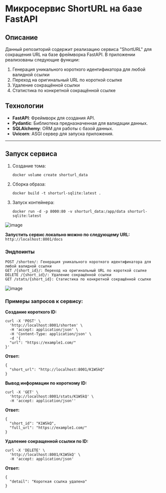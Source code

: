 # Микросервис ShortURL на базе FastAPI

## Описание
Данный репозиторий содержит реализацию сервиса "ShortURL" для сокращения URL на базе фреймворка FastAPI.
В приложении реализованы следующие функции:

1) Генерация уникального короткого идентификатора для любой валидной ссылки
2) Переход на оригинальный URL по короткой ссылке
3) Удаление сокращённой ссылки
4) Статистика по конкретной сокращённой ссылке

## Технологии
- **FastAPI**: Фреймворк для создания API.
- **Pydantic**: Библиотека предназначенная для валидации данных.
- **SQLAlchemy**: ORM для работы с базой данных.
- **Uvicorn**: ASGI сервер для запуска приложения.

---

## Запуск сервиса
1. Создание тома:
   
    ```docker volume create shorturl_data```

2. Сборка образа:
   
    ```docker build -t shorturl-sqlite:latest .```  

3. Запуск контейнера:
   
    ```docker run -d -p 8000:80 -v shorturl_data:/app/data shorturl-sqlite:latest```
   
![image](https://github.com/user-attachments/assets/b1ed754c-9578-480f-8f76-f9099ffafe22)

**Запустить сервис локально можно по следующему URL:**  
    ```http://localhost:8001/docs```  

### Эндпоинты

    POST /shorten/: Генерация уникального короткого идентификатора для любой валидной ссылки
    GET /{short_id}/: Переход на оригинальный URL по короткой ссылке
    DELETE /{short_id}/: Удаление сокращённой ссылки
    GET /stats/{short_id}: Статистика по конкретной сокращённой ссылке
    
![image](https://github.com/user-attachments/assets/7d25c74f-f940-4468-ad8f-1b932d4d17ee)

  ### Примеры запросов к сервису:  
  **Создание короткого ID:**  
```
curl -X 'POST' \
  'http://localhost:8001/shorten' \
  -H 'accept: application/json' \
  -H 'Content-Type: application/json' \
  -d '{
  "url": "https://example1.com/"
}'
```

**Ответ:**  
```
{
  "short_url": "http://localhost:8001/K1WSkQ"
}
```

**Вывод информации по короткому ID:**  
```
curl -X 'GET' \
  'http://localhost:8001/stats/K1WSkQ' \
  -H 'accept: application/json''
```

**Ответ:** 
```
{
  "short_id": "K1WSkQ",
  "full_url": "https://example1.com/"
}
```

**Удаление сокращенной ссылки по ID:**  
```
curl -X 'DELETE' \
  'http://localhost:8001/K1WSkQ' \
  -H 'accept: application/json'
```

**Ответ:**
```
{
  "detail": "Короткая ссылка удалена"
}
```

